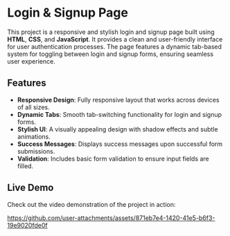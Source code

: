 # Login & Signup Page

This project is a responsive and stylish login and signup page built using **HTML**, **CSS**, and **JavaScript**. It provides a clean and user-friendly interface for user authentication processes. The page features a dynamic tab-based system for toggling between login and signup forms, ensuring seamless user experience.

## Features

- **Responsive Design**: Fully responsive layout that works across devices of all sizes.
- **Dynamic Tabs**: Smooth tab-switching functionality for login and signup forms.
- **Stylish UI**: A visually appealing design with shadow effects and subtle animations.
- **Success Messages**: Displays success messages upon successful form submissions.
- **Validation**: Includes basic form validation to ensure input fields are filled.

## Live Demo

Check out the video demonstration of the project in action:
  

https://github.com/user-attachments/assets/871eb7e4-1420-41e5-b6f3-19e9020fde0f

